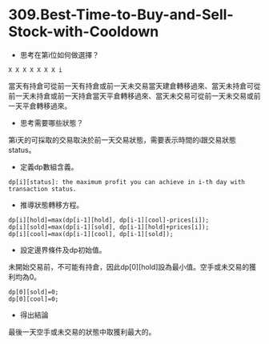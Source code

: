 # 309.Best-Time-to-Buy-and-Sell-Stock-with-Cooldown

- 思考在第i位如何做選擇？

```
X X X X X X X i
```

當天有持倉可從前一天有持倉或前一天未交易當天建倉轉移過來、當天未持倉可從前一天未持倉或前一天持倉當天平倉轉移過來、當天未交易可從前一天未交易或前一天平倉轉移過來。

- 思考需要哪些狀態？

第i天的可採取的交易取決於前一天交易狀態，需要表示時間的i跟交易狀態status。

- 定義dp數組含義。

```
dp[i][status]: the maximum profit you can achieve in i-th day with transaction status.
```

- 推導狀態轉移方程。

```
dp[i][hold]=max(dp[i-1][hold], dp[i-1][cool]-prices[i]);
dp[i][sold]=max(dp[i-1][sold], dp[i-1][hold]+prices[i]);
dp[i][cool]=max(dp[i-1][cool], dp[i-1][sold]);
```

- 設定邊界條件及dp初始值。

未開始交易前，不可能有持倉，因此dp[0][hold]設為最小值。空手或未交易的獲利均為0。

```
dp[0][sold]=0;
dp[0][cool]=0;
```

- 得出結論

最後一天空手或未交易的狀態中取獲利最大的。
